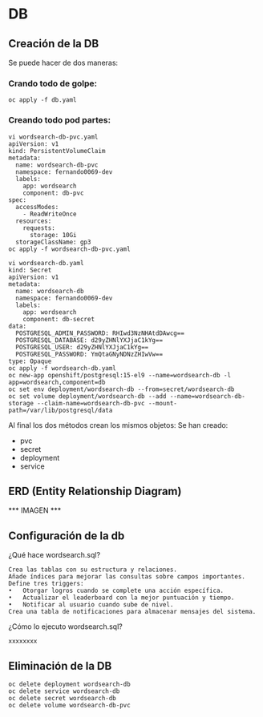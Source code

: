 # DB


## Creación de la DB
Se puede hacer de dos maneras:

### Crando todo de golpe:
```
oc apply -f db.yaml
```

### Creando todo pod partes:
```
vi wordsearch-db-pvc.yaml
apiVersion: v1
kind: PersistentVolumeClaim
metadata:
  name: wordsearch-db-pvc
  namespace: fernando0069-dev
  labels:
    app: wordsearch
    component: db-pvc
spec:
  accessModes:
    - ReadWriteOnce
  resources:
    requests:
      storage: 10Gi
  storageClassName: gp3
oc apply -f wordsearch-db-pvc.yaml

vi wordsearch-db.yaml
kind: Secret
apiVersion: v1
metadata:
  name: wordsearch-db
  namespace: fernando0069-dev
  labels:
    app: wordsearch
    component: db-secret
data:
  POSTGRESQL_ADMIN_PASSWORD: RHIwd3NzNHAtdDAwcg==
  POSTGRESQL_DATABASE: d29yZHNlYXJjaC1kYg==
  POSTGRESQL_USER: d29yZHNlYXJjaC1kYg==
  POSTGRESQL_PASSWORD: YmQtaGNyNDNzZHIwVw==
type: Opaque
oc apply -f wordsearch-db.yaml
oc new-app openshift/postgresql:15-el9 --name=wordsearch-db -l app=wordsearch,component=db
oc set env deployment/wordsearch-db --from=secret/wordsearch-db
oc set volume deployment/wordsearch-db --add --name=wordsearch-db-storage --claim-name=wordsearch-db-pvc --mount-path=/var/lib/postgresql/data
```

Al final los dos métodos crean los mismos objetos:
Se han creado:
 - pvc
 - secret
 - deployment
 - service

## ERD (Entity Relationship Diagram)

*** IMAGEN ***


## Configuración de la db
¿Qué hace wordsearch.sql?
```
Crea las tablas con su estructura y relaciones.
Añade índices para mejorar las consultas sobre campos importantes.
Define tres triggers:
•	Otorgar logros cuando se complete una acción específica.
•	Actualizar el leaderboard con la mejor puntuación y tiempo.
•	Notificar al usuario cuando sube de nivel.
Crea una tabla de notificaciones para almacenar mensajes del sistema.
```

¿Cómo lo ejecuto wordsearch.sql?
```
xxxxxxxx
```


## Eliminación de la DB
```
oc delete deployment wordsearch-db
oc delete service wordsearch-db
oc delete secret wordsearch-db
oc delete volume wordsearch-db-pvc
```